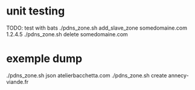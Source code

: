 # unit testing

TODO: test with bats
./pdns_zone.sh add_slave_zone somedomaine.com 1.2.4.5
./pdns_zone.sh delete somedomaine.com
# exemple dump
./pdns_zone.sh json atelierbacchetta.com
./pdns_zone.sh create annecy-viande.fr
